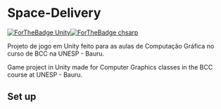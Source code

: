 # Space-Delivery 
[![ForTheBadge Unity](https://img.shields.io/badge/Unity-100000?style=for-the-badge&logo=unity&logoColor=white)]()[![ForTheBadge chsarp](https://img.shields.io/badge/C%23-239120?style=for-the-badge&logo=csharp&logoColor=white)]()

Projeto de jogo em Unity feito para as aulas de Computação Gráfica no curso de BCC na UNESP - Bauru.

Game project in Unity made for Computer Graphics classes in the BCC course at UNESP - Bauru.

## Set up
